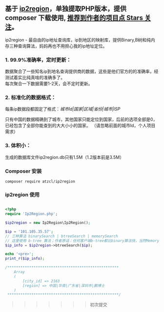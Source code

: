 基于 [ip2region](https://github.com/lionsoul2014/ip2region)，单独提取PHP版本，提供 composer 下载使用, [推荐到作者的项目点 Stars 关注](https://github.com/lionsoul2014/ip2region)。
--

ip2region - 最自由的ip地址查询库，ip到地区的映射库，提供Binary,B树和纯内存三种查询算法，妈妈再也不用担心我的ip地址定位。

### 1. 99.9%准确率，定时更新：

数据聚合了一些知名ip到地名查询提供商的数据，这些是他们官方的的准确率，经测试着实比纯真啥的准确多了。<br />
每次聚合一下数据需要1-2天，会不定时更新。

### 2. 标准化的数据格式：

每条ip数据段都固定了格式：_城市Id|国家|区域|省份|城市|ISP_

只有中国的数据精确到了城市，其他国家只能定位到国家，后前的选项全部是0，已经包含了全部你能查到的大大小小的国家。
（请忽略前面的城市Id，个人项目需求）

### 3. 体积小：

生成的数据库文件ip2region.db只有1.5M（1.2版本前是3.5M）

### Composer 安装

```
composer require atzcl/ip2region
```

### ip2region 使用
```php

<?php
require 'Ip2Region.php';

$ip2region = new Ip2Region\Ip2Region();

$ip = '101.105.35.57';
// 三种算法 binarySearch | btreeSearch | memorySearch
// 这里使用 b-tree 算法；作者原话：任何客户端b-tree都比binary算法快，当然Memory算法固然是最快的！
$ip_info = $ip2region->btreeSearch($ip);

echo '<pre>';
print_r($ip_info);

/***************************************************
    Array
    (
        [city_id] => 2163
        [region] => 中国|华南|广东省|深圳市|鹏博士
    )
 ***************************************************/

```
>>>>>>> 初次提交
